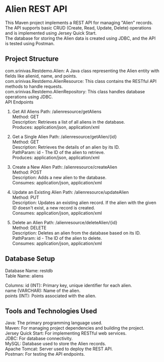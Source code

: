 # Alien REST API<br>
This Maven project implements a REST API for managing "Alien" records. The API supports basic CRUD (Create, Read, Update, Delete) operations and is implemented using Jersey Quick Start. <br>The database for storing the Alien data is created using JDBC, and the API is tested using Postman.<br>

## Project Structure
com.srinivas.Restdemo.Alien: A Java class representing the Alien entity with fields like alienid, name, and points.<br>
com.srinivas.Restdemo.AlienResource: This class contains the RESTful API methods to handle requests.<br>
com.srinivas.Restdemo.AlienRepository: This class handles database operations using JDBC.<br>
API Endpoints

1. Get All Aliens
Path: /alienresource/getAliens<br>
Method: GET<br>
Description: Retrieves a list of all aliens in the database.<br>
Produces: application/json, application/xml<br>

2. Get a Single Alien
Path: /alienresource/getAlien/{id}<br>
Method: GET<br>
Description: Retrieves the details of an alien by its ID.<br>
PathParam: id - The ID of the alien to retrieve.<br>
Produces: application/json, application/xml<br>

3. Create a New Alien
Path: /alienresource/createAlien<br>
Method: POST<br>
Description: Adds a new alien to the database.<br>
Consumes: application/json, application/xml<br>

4. Update an Existing Alien
Path: /alienresource/updateAlien<br>
Method: PUT<br>
Description: Updates an existing alien record. If the alien with the given ID doesn't exist, a new record is created.<br>
Consumes: application/json, application/xml<br>

5. Delete an Alien
Path: /alienresource/deleteAlien/{id}<br>
Method: DELETE<br>
Description: Deletes an alien from the database based on its ID.<br>
PathParam: id - The ID of the alien to delete.<br>
Consumes: application/json, application/xml<br>

## Database Setup
Database Name: restdb<br>
Table Name: aliens<br>

Columns:
id (INT): Primary key, unique identifier for each alien.<br>
name (VARCHAR): Name of the alien.<br>
points (INT): Points associated with the alien.<br>

## Tools and Technologies Used
Java: The primary programming language used.<br>
Maven: For managing project dependencies and building the project.<br>
Jersey Quick Start: For implementing RESTful web services.<br>
JDBC: For database connectivity.<br>
MySQL: Database used to store the Alien records.<br>
Apache Tomcat: Server used to deploy the REST API.<br>
Postman: For testing the API endpoints.<br>
